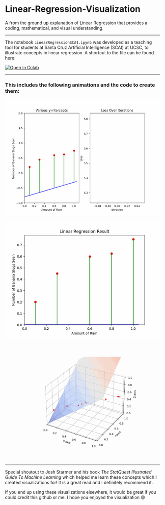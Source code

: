 # Linear-Regression-Visualization
 
A from the ground up explanation of Linear Regression that provides a coding, mathematical, and visual understanding. 

---
The notebook `LinearRegressionSCAI.ipynb` was developed as a teaching tool for students at Santa Cruz Artificial Intelligence (SCAI) at UCSC, to illustrate concepts in linear regression. A shortcut to the file can be found here:

<a target="_blank" href="https://colab.research.google.com/github/djlouie/Linear-Regression-Visualization/blob/main/LinearRegressionSCAI.ipynb">
  <img src="https://colab.research.google.com/assets/colab-badge.svg" alt="Open In Colab"/>
</a>

---
### **This includes the following animations and the code to create them:**

![](https://github.com/djlouie/Linear-Regression-Visualization/blob/main/animations/animation_loss.gif)

![](https://github.com/djlouie/Linear-Regression-Visualization/blob/main/animations/linear_Regression.gif)

![](https://github.com/djlouie/Linear-Regression-Visualization/blob/main/animations/3D_Linear_Reg.gif)

---
Special shoutout to Josh Starmer and his book *The StatQuest Illustrated Guide To Machine Learning* which helped me learn these concepts which I created visualizations for! It is a great read and I definitely recommend it.

If you end up using these visualizations elsewhere, it would be great if you could credit this github or me. I hope you enjoyed the visualization 😄

